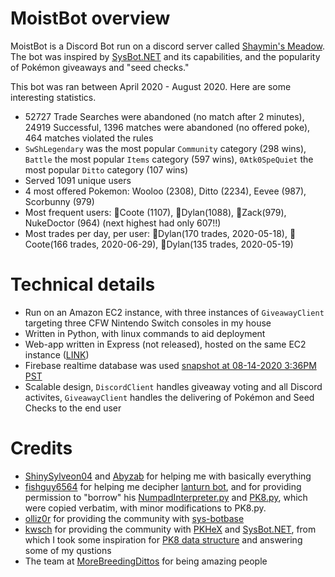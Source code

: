 # MoistBot overview

MoistBot is a Discord Bot run on a discord server called [Shaymin's Meadow](https://discord.gg/VfKnVvK). The bot was inspired by [SysBot.NET](https://github.com/kwsch/SysBot.NET) and its capabilities, and the popularity of Pokémon giveaways and "seed checks." 

This bot was ran between April 2020 - August 2020. Here are some interesting statistics.

* 52727 Trade Searches were abandoned (no match after 2 minutes), 24919 Successful, 1396 matches were abandoned (no offered poke), 464 matches violated the rules
* `SwShLegendary` was the most popular `Community` category (298 wins), `Battle` the most popular `Items` category (597 wins), `0Atk0SpeQuiet` the most popular `Ditto` category (107 wins)
* Served 1091 unique users
* 4 most offered Pokemon: Wooloo (2308), Ditto (2234), Eevee (987), Scorbunny (979)
* Most frequent users: 🥇Coote (1107), 🥈Dylan(1088), 🥉Zack(979), NukeDoctor (964) (next highest had only 607!!)
* Most trades per day, per user: 🥇Dylan(170 trades, 2020-05-18), 🥈Coote(166 trades, 2020-06-29), 🥉Dylan(135 trades, 2020-05-19)

# Technical details

* Run on an Amazon EC2 instance, with three instances of `GiveawayClient` targeting three CFW Nintendo Switch consoles in my house
* Written in Python, with linux commands to aid deployment
* Web-app written in Express (not released), hosted on the same EC2 instance ([LINK](http://ec2-54-202-8-87.us-west-2.compute.amazonaws.com:3000/))
* Firebase realtime database was used [snapshot at 08-14-2020 3:36PM PST](snapshot.json)
* Scalable design, `DiscordClient` handles giveaway voting and all Discord activites, `GiveawayClient` handles the delivering of Pokémon and Seed Checks to the end user
 
# Credits
* [ShinySylveon04](https://github.com/ShinySylveon04) and [Abyzab](https://github.com/Abyzab) for helping me with basically everything
* [fishguy6564](https://gitlab.com/fishguy6564) for helping me decipher [lanturn bot](https://gitlab.com/fishguy6564/lanturn-bot-public-source-code), and for providing permission to "borrow" his [NumpadInterpreter.py](https://gitlab.com/fishguy6564/lanturn-bot-public-source-code/-/blob/master/NumpadInterpreter.py) and [PK8.py](https://gitlab.com/fishguy6564/lanturn-bot-public-source-code/-/blob/master/PK8.py), which were copied verbatim, with minor modifications to PK8.py.
* [olliz0r](https://github.com/olliz0r) for providing the community with [sys-botbase](https://github.com/olliz0r/sys-botbase)
* [kwsch](https://github.com/kwsch) for providing the community with [PKHeX](https://github.com/kwsch/PKHeX) and [SysBot.NET](https://github.com/kwsch/SysBot.NET), from which I took some inspiration for [PK8 data structure](https://github.com/kwsch/PKHeX/blob/master/PKHeX.Core/PKM/PK8.cs) and answering some of my qustions
* The team at [MoreBreedingDittos](https://discord.gg/dittos) for being amazing people
